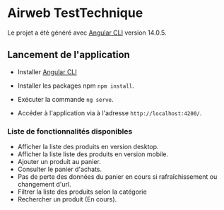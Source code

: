 # Airweb TestTechnique

Le projet a été généré avec [Angular CLI](https://angular.io/cli) version 14.0.5.

## Lancement de l'application

- Installer [Angular CLI](https://angular.io/cli)

- Installer les packages npm `npm install`.

- Exécuter la commande `ng serve`.

- Accéder à l'application via à l'adresse `http://localhost:4200/`.

### Liste de fonctionnalités disponibles

- Afficher la liste des produits en version desktop.
- Afficher la liste liste des produits en version mobile.
- Ajouter un produit au panier.
- Consulter le panier d'achats.
- Pas de perte des données du panier en cours si rafraîchissement ou changement d'url.
- Filtrer la liste des produits selon la catégorie
- Rechercher un produit (En cours).
